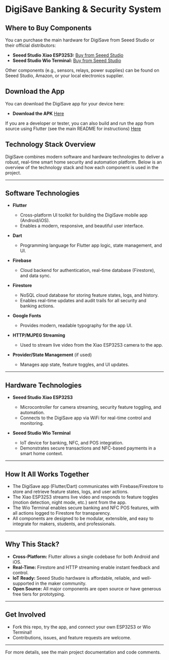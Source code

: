 # DigiSave Banking & Security System

## Where to Buy Components

You can purchase the main hardware for DigiSave from Seeed Studio or their official distributors:

- **Seeed Studio Xiao ESP32S3:** [Buy from Seeed Studio](https://www.seeedstudio.com/XIAO-ESP32S3-p-5620.html)
- **Seeed Studio Wio Terminal:** [Buy from Seeed Studio](https://www.seeedstudio.com/Wio-Terminal-p-4509.html)

Other components (e.g., sensors, relays, power supplies) can be found on Seeed Studio, Amazon, or your local electronics supplier.

## Download the App

You can download the DigiSave app for your device here:

- **Download the APK** [Here](https://www.dropbox.com/scl/fo/axe60a9auwhj9i7py7ba3/AB-713sxKs7kODNP4PAcmEU?rlkey=jzn2t8zk9k257u6u9aoaqulx1&st=w4b7ny4u&dl=0)

If you are a developer or tester, you can also build and run the app from source using Flutter (see the main README for instructions) [Here](https://play.google.com/store/apps)

## Technology Stack Overview

DigiSave combines modern software and hardware technologies to deliver a robust, real-time smart home security and automation platform. Below is an overview of the technology stack and how each component is used in the project.

---

## Software Technologies

- **Flutter**

  - Cross-platform UI toolkit for building the DigiSave mobile app (Android/iOS).
  - Enables a modern, responsive, and beautiful user interface.

- **Dart**

  - Programming language for Flutter app logic, state management, and UI.

- **Firebase**

  - Cloud backend for authentication, real-time database (Firestore), and data sync.

- **Firestore**

  - NoSQL cloud database for storing feature states, logs, and history.
  - Enables real-time updates and audit trails for all security and banking actions.

- **Google Fonts**

  - Provides modern, readable typography for the app UI.

- **HTTP/MJPEG Streaming**

  - Used to stream live video from the Xiao ESP32S3 camera to the app.

- **Provider/State Management** (if used)
  - Manages app state, feature toggles, and UI updates.

---

## Hardware Technologies

- **Seeed Studio Xiao ESP32S3**

  - Microcontroller for camera streaming, security feature toggling, and automation.
  - Connects to the DigiSave app via WiFi for real-time control and monitoring.

- **Seeed Studio Wio Terminal**
  - IoT device for banking, NFC, and POS integration.
  - Demonstrates secure transactions and NFC-based payments in a smart home context.

---

## How It All Works Together

- The DigiSave app (Flutter/Dart) communicates with Firebase/Firestore to store and retrieve feature states, logs, and user actions.
- The Xiao ESP32S3 streams live video and responds to feature toggles (motion detection, night mode, etc.) sent from the app.
- The Wio Terminal enables secure banking and NFC POS features, with all actions logged to Firestore for transparency.
- All components are designed to be modular, extensible, and easy to integrate for makers, students, and professionals.

---

## Why This Stack?

- **Cross-Platform:** Flutter allows a single codebase for both Android and iOS.
- **Real-Time:** Firestore and HTTP streaming enable instant feedback and control.
- **IoT Ready:** Seeed Studio hardware is affordable, reliable, and well-supported in the maker community.
- **Open Source:** All major components are open source or have generous free tiers for prototyping.

---

## Get Involved

- Fork this repo, try the app, and connect your own ESP32S3 or Wio Terminal!
- Contributions, issues, and feature requests are welcome.

---

For more details, see the main project documentation and code comments.
